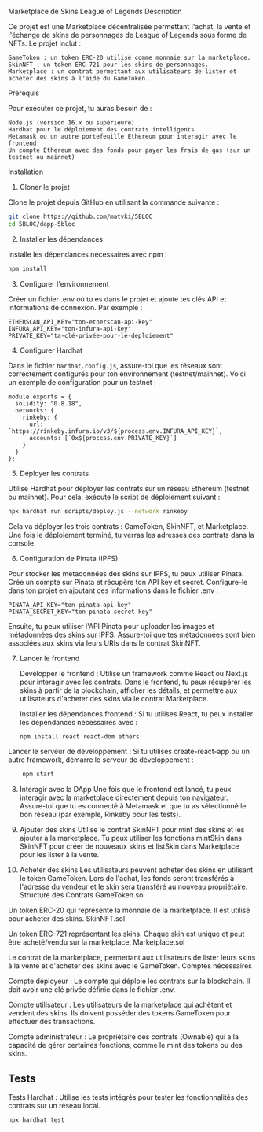 Marketplace de Skins League of Legends
Description

Ce projet est une Marketplace décentralisée permettant l'achat, la vente et l'échange de skins de personnages de League of Legends sous forme de NFTs. Le projet inclut :

    GameToken : un token ERC-20 utilisé comme monnaie sur la marketplace.
    SkinNFT : un token ERC-721 pour les skins de personnages.
    Marketplace : un contrat permettant aux utilisateurs de lister et acheter des skins à l'aide du GameToken.

Prérequis

Pour exécuter ce projet, tu auras besoin de :

    Node.js (version 16.x ou supérieure)
    Hardhat pour le déploiement des contrats intelligents
    Metamask ou un autre portefeuille Ethereum pour interagir avec le frontend
    Un compte Ethereum avec des fonds pour payer les frais de gas (sur un testnet ou mainnet)

Installation
1. Cloner le projet

Clone le projet depuis GitHub en utilisant la commande suivante :
```Bash
git clone https://github.com/matvki/5BLOC
cd 5BLOC/dapp-5bloc
```

2. Installer les dépendances

Installe les dépendances nécessaires avec npm :
```Bash
npm install
```

3. Configurer l'environnement

Créer un fichier .env où tu es dans le projet et ajoute tes clés API et informations de connexion. Par exemple :

```
ETHERSCAN_API_KEY="ton-etherscan-api-key"
INFURA_API_KEY="ton-infura-api-key"
PRIVATE_KEY="ta-clé-privée-pour-le-deploiement"
```

4. Configurer Hardhat

Dans le fichier `hardhat.config.js`, assure-toi que les réseaux sont correctement configurés pour ton environnement (testnet/mainnet). Voici un exemple de configuration pour un testnet :
```
module.exports = {
  solidity: "0.8.18",
  networks: {
    rinkeby: {
      url: `https://rinkeby.infura.io/v3/${process.env.INFURA_API_KEY}`,
      accounts: [`0x${process.env.PRIVATE_KEY}`]
    }
  }
};
```

5. Déployer les contrats

Utilise Hardhat pour déployer les contrats sur un réseau Ethereum (testnet ou mainnet). Pour cela, exécute le script de déploiement suivant :

```Bash
npx hardhat run scripts/deploy.js --network rinkeby
```

Cela va déployer les trois contrats : GameToken, SkinNFT, et Marketplace. Une fois le déploiement terminé, tu verras les adresses des contrats dans la console.

6. Configuration de Pinata (IPFS)

Pour stocker les métadonnées des skins sur IPFS, tu peux utiliser Pinata. Crée un compte sur Pinata et récupère ton API key et secret. Configure-le dans ton projet en ajoutant ces informations dans le fichier .env :
```
PINATA_API_KEY="ton-pinata-api-key"
PINATA_SECRET_KEY="ton-pinata-secret-key"
```
Ensuite, tu peux utiliser l'API Pinata pour uploader les images et métadonnées des skins sur IPFS. Assure-toi que tes métadonnées sont bien associées aux skins via leurs URIs dans le contrat SkinNFT.

7. Lancer le frontend

    Développer le frontend : Utilise un framework comme React ou Next.js pour interagir avec les contrats. Dans le frontend, tu peux récupérer les skins à partir de la blockchain, afficher les détails, et permettre aux utilisateurs d'acheter des skins via le contrat Marketplace.

    Installer les dépendances frontend : Si tu utilises React, tu peux installer les dépendances nécessaires avec :
    ```Bash
    npm install react react-dom ethers
    ```

Lancer le serveur de développement : Si tu utilises create-react-app ou un autre framework, démarre le serveur de développement :
```Bash
    npm start
```

8. Interagir avec la DApp
Une fois que le frontend est lancé, tu peux interagir avec la marketplace directement depuis ton navigateur. Assure-toi que tu es connecté à Metamask et que tu as sélectionné le bon réseau (par exemple, Rinkeby pour les tests).

9. Ajouter des skins
Utilise le contrat SkinNFT pour mint des skins et les ajouter à la marketplace. Tu peux utiliser les fonctions mintSkin dans SkinNFT pour créer de nouveaux skins et listSkin dans Marketplace pour les lister à la vente.

10. Acheter des skins
Les utilisateurs peuvent acheter des skins en utilisant le token GameToken. Lors de l'achat, les fonds seront transférés à l'adresse du vendeur et le skin sera transféré au nouveau propriétaire.
Structure des Contrats
GameToken.sol

Un token ERC-20 qui représente la monnaie de la marketplace. Il est utilisé pour acheter des skins.
SkinNFT.sol

Un token ERC-721 représentant les skins. Chaque skin est unique et peut être acheté/vendu sur la marketplace.
Marketplace.sol

Le contrat de la marketplace, permettant aux utilisateurs de lister leurs skins à la vente et d'acheter des skins avec le GameToken.
Comptes nécessaires

Compte déployeur : Le compte qui déploie les contrats sur la blockchain. Il doit avoir une clé privée définie dans le fichier .env.

Compte utilisateur : Les utilisateurs de la marketplace qui achètent et vendent des skins. Ils doivent posséder des tokens GameToken pour effectuer des transactions.

Compte administrateur : Le propriétaire des contrats (Ownable) qui a la capacité de gérer certaines fonctions, comme le mint des tokens ou des skins.

Tests
---
Tests Hardhat : Utilise les tests intégrés pour tester les fonctionnalités des contrats sur un réseau local.
```Bash
npx hardhat test
```